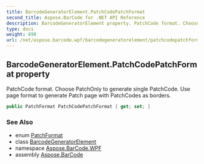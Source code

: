 ```yaml
---
title: BarcodeGeneratorElement.PatchCodePatchFormat
second_title: Aspose.BarCode for .NET API Reference
description: BarcodeGeneratorElement property. PatchCode format. Choose PatchOnly to generate single PatchCode. Use page format to generate Patch page with PatchCodes as borders
type: docs
weight: 890
url: /net/aspose.barcode.wpf/barcodegeneratorelement/patchcodepatchformat/
---
```

## BarcodeGeneratorElement.PatchCodePatchFormat property

PatchCode format. Choose PatchOnly to generate single PatchCode. Use page format to generate Patch page with PatchCodes as borders.

```csharp
public PatchFormat PatchCodePatchFormat { get; set; }
```

### See Also

* enum [PatchFormat](../../../aspose.barcode.generation/patchformat/)
* class [BarcodeGeneratorElement](../)
* namespace [Aspose.BarCode.WPF](../../barcodegeneratorelement/)
* assembly [Aspose.BarCode](../../../)


